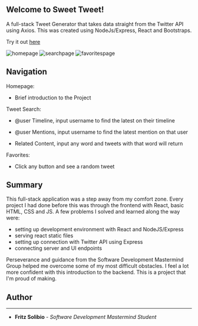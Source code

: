 ## Welcome to Sweet Tweet!

A full-stack Tweet Generator that takes data straight from the Twitter API using Axios. This was created using NodeJs/Express, React and Bootstraps.

Try it out [here](https://fritz-sweet-tweet.herokuapp.com/)

![homepage](./client/src/images/screenshot-home.png)
![searchpage](./client/src/images/screenshot-search.png)
![favoritespage](./client/src/images/screenshot-favorites.png)

## Navigation

Homepage:

- Brief introduction to the Project

Tweet Search:

- @user Timeline, input username to find the latest on their timeline

- @user Mentions, input username to find the latest mention on that user

- Related Content, input any word and tweets with that word will return

Favorites:

- Click any button and see a random tweet

## Summary

This full-stack application was a step away from my comfort zone. Every project I had done before this was through the frontend with React, basic HTML, CSS and JS. A few problems I solved and learned along the way were:

- setting up development environment with React and NodeJS/Express
- serving react static files
- setting up connection with Twitter API using Express
- connecting server and UI endpoints

Perseverance and guidance from the Software Development Mastermind Group helped me overcome some of my most difficult obstacles. I feel a lot more confident with this introduction to the backend. This is a project that I'm proud of making.

## Author

---

- **Fritz Solibio** - _Software Development Mastermind Student_
